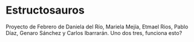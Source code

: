 # Estructosauros
Proyecto de Febrero de Daniela del Río, Mariela Mejía, Etmael Rios, Pablo Díaz, Genaro Sánchez y Carlos Ibarrarán.
Uno dos tres, funciona esto?
